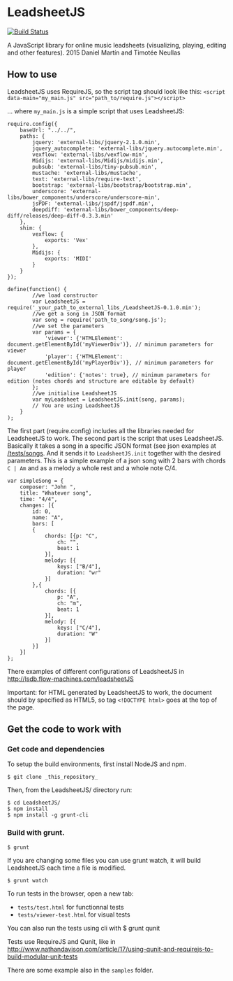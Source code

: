 # LeadsheetJS
[![Build Status](https://travis-ci.org/dmmz/LeadsheetJS.svg?branch=master)](https://travis-ci.org/dmmz/LeadsheetJS)

A JavaScript library for online music leadsheets (visualizing, playing, editing and other features). 2015 Daniel Martín and Timotée Neullas

## How to use 

LeadsheetJS uses RequireJS, so the script tag should look like this: 
	`<script data-main="my_main.js" src="path_to/require.js"></script>`

... where `my_main.js` is a simple script that uses LeadsheetJS:
	
	require.config({
		baseUrl: "../../",
		paths: {
			jquery: 'external-libs/jquery-2.1.0.min',
			jquery_autocomplete: 'external-libs/jquery.autocomplete.min',
			vexflow: 'external-libs/vexflow-min',
			Midijs: 'external-libs/Midijs/midijs.min',
			pubsub: 'external-libs/tiny-pubsub.min',
			mustache: 'external-libs/mustache',
			text: 'external-libs/require-text',
			bootstrap: 'external-libs/bootstrap/bootstrap.min',
			underscore: 'external-libs/bower_components/underscore/underscore-min',
			jsPDF: 'external-libs/jspdf/jspdf.min',
			deepdiff: 'external-libs/bower_components/deep-diff/releases/deep-diff-0.3.3.min'
		},
		shim: {
			vexflow: {
				exports: 'Vex'
			},
			Midijs: {
				exports: 'MIDI'
			}
		}
	});

	define(function() {
			//we load constructor
			var LeadsheetJS = require('_your_path_to_external_libs_/LeadsheetJS-0.1.0.min');
			//we get a song in JSON format
			var song = require('path_to_song/song.js');
			//we set the parameters
			var params = {
				'viewer': {'HTMLElement': document.getElementById('myViewerDiv')}, // minimum parameters for viewer
				'player': {'HTMLElement': document.getElementById('myPlayerDiv')}, // minimum parameters for player
				'edition': {'notes': true}, // minimum parameters for edition (notes chords and structure are editable by default)
			};
			//we initialise LeadsheetJS
			var myLeadsheet = LeadsheetJS.init(song, params);
			// You are using LeadsheetJS
		}
	);

The first part (require.config) includes all the libraries needed for LeadsheetJS to work. The second part is the script that uses LeadsheetJS. Basically it takes a song in a specific JSON format (see json examples at [/tests/songs](/tests/songs).  And it sends it to `LeadsheetJS.init` together with the desired parameters. This is a simple example of a json song with 2 bars with chords `C | Am` and as a melody a whole rest and a whole note C/4.

	var simpleSong = {
		composer: "John ",
		title: "Whatever song",
		time: "4/4",
		changes: [{
			id: 0,
			name: "A",
			bars: [
			{
				chords: [{p: "C",
					ch: "",
					beat: 1
				}],
				melody: [{
					keys: ["B/4"],
					duration: "wr"
				}]
			},{
				chords: [{
					p: "A",
					ch: "m",
					beat: 1
				}],
				melody: [{
					keys: ["C/4"],
					duration: "W"
				}]
			}]
		}]
	};

There examples of different configurations of LeadsheetJS in http://lsdb.flow-machines.com/leadsheetJS


Important: for HTML generated by LeadsheetJS to work, the document should by specified as HTML5, so tag `<!DOCTYPE html>` goes at the top of the page.

## Get the code to work with

### Get code and dependencies

To setup the build environments, first install NodeJS and npm.

	$ git clone _this_repository_

Then, from the LeadsheetJS/ directory run:

	$ cd LeadsheetJS/
	$ npm install
	$ npm install -g grunt-cli

### Build with grunt.

	$ grunt

If you are changing some files you can use grunt watch, it will build LeadsheetJS each time a file is modified.

	$ grunt watch

To run tests in the browser, open a new tab:
 - `tests/test.html` for functionnal tests
 - `tests/viewer-test.html` for visual tests

 You can also run the tests using cli with
 	$ grunt qunit

Tests use RequireJS and Qunit, like in http://www.nathandavison.com/article/17/using-qunit-and-requirejs-to-build-modular-unit-tests

There are some example also in the `samples` folder.
